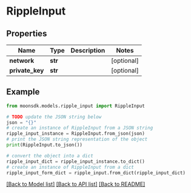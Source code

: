 # RippleInput


## Properties

Name | Type | Description | Notes
------------ | ------------- | ------------- | -------------
**network** | **str** |  | [optional] 
**private_key** | **str** |  | [optional] 

## Example

```python
from moonsdk.models.ripple_input import RippleInput

# TODO update the JSON string below
json = "{}"
# create an instance of RippleInput from a JSON string
ripple_input_instance = RippleInput.from_json(json)
# print the JSON string representation of the object
print(RippleInput.to_json())

# convert the object into a dict
ripple_input_dict = ripple_input_instance.to_dict()
# create an instance of RippleInput from a dict
ripple_input_form_dict = ripple_input.from_dict(ripple_input_dict)
```
[[Back to Model list]](../README.md#documentation-for-models) [[Back to API list]](../README.md#documentation-for-api-endpoints) [[Back to README]](../README.md)



